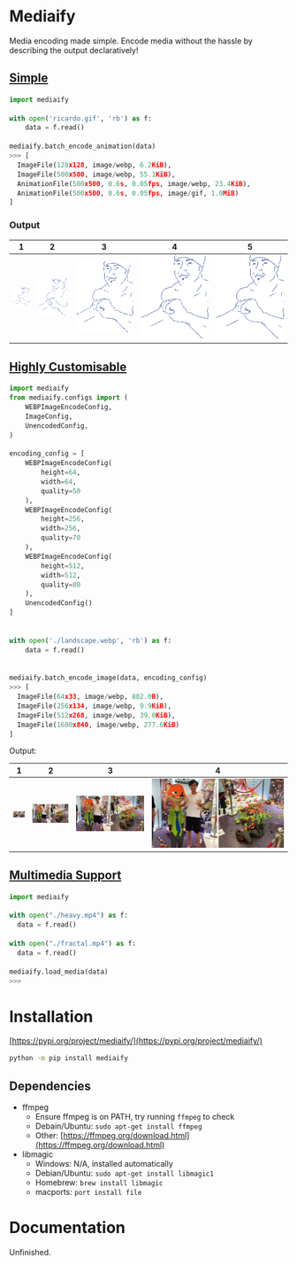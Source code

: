 # Mediaify

Media encoding made simple. Encode media without the hassle by describing the output declaratively!

## [Simple](./examples/simple.py)

```python
import mediaify

with open('ricardo.gif', 'rb') as f:
    data = f.read()

mediaify.batch_encode_animation(data)
>>> [
  ImageFile(128x128, image/webp, 6.2KiB),
  ImageFile(500x500, image/webp, 55.1KiB),
  AnimationFile(500x500, 0.6s, 0.05fps, image/webp, 23.4KiB),
  AnimationFile(500x500, 0.6s, 0.05fps, image/gif, 1.0MiB)
]
```

### Output

| 1 | 2 | 3 | 4 | 5 |
| - | - | - | - | - |
| ![](https://raw.githubusercontent.com/Ben-Brady/mediaify/master/examples/output/fractal-0.webp) | ![](https://raw.githubusercontent.com/Ben-Brady/mediaify/master/examples/output/fractal-1.webp) | ![](https://raw.githubusercontent.com/Ben-Brady/mediaify/master/examples/output/fractal-2.webp) | ![](https://raw.githubusercontent.com/Ben-Brady/mediaify/master/examples/output/fractal-3.webp) | ![](https://raw.githubusercontent.com/Ben-Brady/mediaify/master/examples/output/fractal-4.gif) |


## [Highly Customisable](./examples/customisable.py)

```python
import mediaify
from mediaify.configs import (
    WEBPImageEncodeConfig,
    ImageConfig,
    UnencodedConfig,
)

encoding_config = [
    WEBPImageEncodeConfig(
        height=64,
        width=64,
        quality=50
    ),
    WEBPImageEncodeConfig(
        height=256,
        width=256,
        quality=70
    ),
    WEBPImageEncodeConfig(
        height=512,
        width=512,
        quality=80
    ),
    UnencodedConfig()
]


with open('./landscape.webp', 'rb') as f:
    data = f.read()


mediaify.batch_encode_image(data, encoding_config)
>>> [
  ImageFile(64x33, image/webp, 802.0B),
  ImageFile(256x134, image/webp, 9.9KiB),
  ImageFile(512x268, image/webp, 39.0KiB),
  ImageFile(1600x840, image/webp, 277.6KiB)
]
```

Output:

| 1 | 2 | 3 | 4 |
| - | - | - | - |
| ![](https://raw.githubusercontent.com/Ben-Brady/mediaify/master/examples/output/landscape-0.webp) | ![](https://raw.githubusercontent.com/Ben-Brady/mediaify/master/examples/output/landscape-1.webp) | ![](https://raw.githubusercontent.com/Ben-Brady/mediaify/master/examples/output/landscape-2.webp) | ![](https://raw.githubusercontent.com/Ben-Brady/mediaify/master/examples/output/landscape-3.webp) |

## [Multimedia Support](./examples/customisable.py)

```python
import mediaify

with open("./heavy.mp4") as f:
  data = f.read()

with open("./fractal.mp4") as f:
  data = f.read()

mediaify.load_media(data)
>>>
```

# Installation

[https://pypi.org/project/mediaify/](https://pypi.org/project/mediaify/)

```bash
python -m pip install mediaify
```

## Dependencies

- ffmpeg
  - Ensure ffmpeg is on PATH, try running `ffmpeg` to check
  - Debain/Ubuntu: `sudo apt-get install ffmpeg`
  - Other: [https://ffmpeg.org/download.html](https://ffmpeg.org/download.html)
- libmagic
  - Windows: N/A, installed automatically
  - Debian/Ubuntu: `sudo apt-get install libmagic1`
  - Homebrew: `brew install libmagic`
  - macports: `port install file`

# Documentation

Unfinished.
